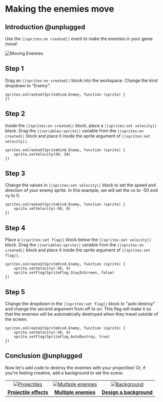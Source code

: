 # Making the enemies move

## Introduction @unplugged

Use the ``||sprites:on created||`` event to make the enemies in your game move!

![Moving Enemies](/static/recipes/02-A-enemies.gif)

## Step 1

Drag an ``||sprites:on created||`` block into the workspace. Change the kind
dropdown to "Enemy".

```blocks
sprites.onCreated(SpriteKind.Enemy, function (sprite) {
})
```


## Step 2

Inside the ``||sprites:on created||`` block, place a ``||sprites:set velocity||`` block.
Drag the ``||variables:sprite||`` variable from the ``||sprites:on created||`` block and place it inside
the sprite argument of ``||sprites:set velocity||``.

```blocks
sprites.onCreated(SpriteKind.Enemy, function (sprite) {
    sprite.setVelocity(50, 50)
})
```

## Step 3

Change the values in ``||sprites:set velocity||`` block to set the speed and direction of your
enemy sprite. In this example, we will set the vx to -50 and vy to 0.

```blocks
sprites.onCreated(SpriteKind.Enemy, function (sprite) {
    sprite.setVelocity(-50, 0)
})
```

## Step 4

Place a ``||sprites:set flag||`` block below the ``||sprites:set velocity||`` block.
Drag the ``||variables:sprite||`` variable from the ``||sprites:on created||`` block and place it inside
the sprite argument of ``||sprites:set flag||``.


```blocks
sprites.onCreated(SpriteKind.Enemy, function (sprite) {
    sprite.setVelocity(-50, 0)
    sprite.setFlag(SpriteFlag.StayInScreen, false)
})
```

## Step 5

Change the dropdown in the ``||sprites:set flag||`` block to "auto destroy" and change the
second argument from off to on. This flag will make it so that the enemies will be
automatically destroyed when they travel outside of the screen.

```blocks
sprites.onCreated(SpriteKind.Enemy, function (sprite) {
    sprite.setVelocity(-50, 0)
    sprite.setFlag(SpriteFlag.AutoDestroy, true)
})
```

## Conclusion @unplugged

Now let's add code to destroy the enemies with your projectiles! Or, if you're feeling creative, add a background to set the scene.

|      |      |      |
|:----:|:----:|:----:|
|  [![Projectiles](/static/recipes/03-projectiles.gif)](#recipe:/recipes/shark-splash/03-projectiles) | [![Multiple enemies](/static/recipes/02-B-enemies.gif)](#recipe:/recipes/shark-splash/02-B-enemies) | [![Background](/static/recipes/04-background.png)](#recipe:/recipes/04-background) |
| [**Projectile effects**](#recipe:/recipes/shark-splash/03-projectiles) | [**Multiple enemies**](#recipe:/recipes/shark-splash/02-B-enemies) | [**Design a background**](#recipe:/recipes/shark-splash/04-background) |